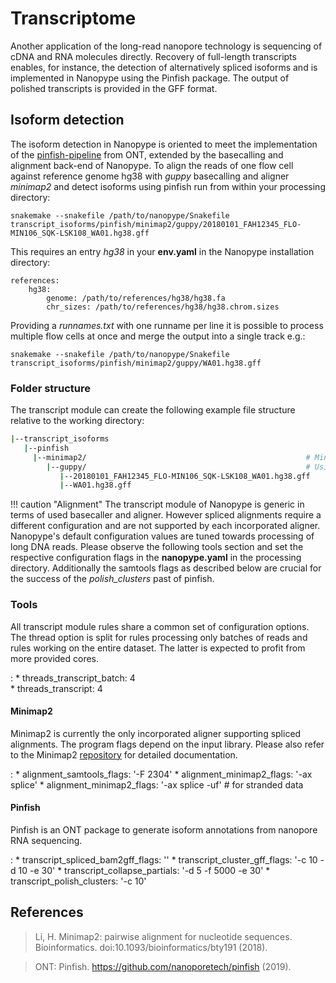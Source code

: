 # Transcriptome

Another application of the long-read nanopore technology is sequencing of cDNA and RNA molecules directly. Recovery of full-length transcripts enables, for instance, the detection of alternatively spliced isoforms and is implemented in Nanopype using the Pinfish package. The output of polished transcripts is provided in the GFF format.

## Isoform detection

The isoform detection in Nanopype is oriented to meet the implementation of the [pinfish-pipeline](https://github.com/nanoporetech/pipeline-pinfish-analysis) from ONT, extended by the basecalling and alignment back-end of Nanopype. To align the reads of one flow cell against reference genome hg38 with *guppy* basecalling and aligner *minimap2* and detect isoforms using pinfish run from within your processing directory:

    snakemake --snakefile /path/to/nanopype/Snakefile transcript_isoforms/pinfish/minimap2/guppy/20180101_FAH12345_FLO-MIN106_SQK-LSK108_WA01.hg38.gff

This requires an entry *hg38* in your **env.yaml** in the Nanopype installation directory:

    references:
        hg38:
            genome: /path/to/references/hg38/hg38.fa
            chr_sizes: /path/to/references/hg38/hg38.chrom.sizes

Providing a *runnames.txt* with one runname per line it is possible to process multiple flow cells at once and merge the output into a single track e.g.:

    snakemake --snakefile /path/to/nanopype/Snakefile transcript_isoforms/pinfish/minimap2/guppy/WA01.hg38.gff

### Folder structure

The transcript module can create the following example file structure relative to the working directory:

```sh
|--transcript_isoforms
   |--pinfish
     |--minimap2/                                                 # Minimap2 alignment
        |--guppy/                                                 # Using guppy basecalling
           |--20180101_FAH12345_FLO-MIN106_SQK-LSK108_WA01.hg38.gff
           |--WA01.hg38.gff

```

!!! caution "Alignment"
    The transcript module of Nanopype is generic in terms of used basecaller and aligner. However spliced alignments require a different configuration and are not supported by each incorporated aligner. Nanopype's default configuration values are tuned towards processing of long DNA reads. Please observe the following tools section and set the respective configuration flags in the **nanopype.yaml** in the processing directory.
    Additionally the samtools flags as described below are crucial for the success of the *polish_clusters* past of pinfish.

### Tools

All transcript module rules share a common set of configuration options. The thread option is split for rules processing only batches of reads and rules working on the entire dataset. The latter is expected to profit from more provided cores.

:   * threads_transcript_batch: 4   
    * threads_transcript: 4


#### Minimap2

Minimap2 is currently the only incorporated aligner supporting spliced alignments. The program flags depend on the input library. Please also refer to the Minimap2 [repository](https://github.com/lh3/minimap2) for detailed documentation.

:   * alignment_samtools_flags: '-F 2304'
    * alignment_minimap2_flags: '-ax splice'
    * alignment_minimap2_flags: '-ax splice -uf'    # for stranded data


#### Pinfish

Pinfish is an ONT package to generate isoform annotations from nanopore RNA sequencing.

:   * transcript_spliced_bam2gff_flags: ''
    * transcript_cluster_gff_flags: '-c 10 -d 10 -e 30'
    * transcript_collapse_partials: '-d 5 -f 5000 -e 30'
    * transcript_polish_clusters: '-c 10'

## References

>Li, H. Minimap2: pairwise alignment for nucleotide sequences. Bioinformatics. doi:10.1093/bioinformatics/bty191 (2018).

>ONT: Pinfish. https://github.com/nanoporetech/pinfish (2019).
